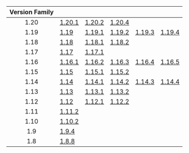 | Version Family | | | | | |
|:---:|---|---|---|---|---|
| 1.20 | [1.20.1](https://github.com/BaldGang/spigot-build/releases/download/20240201/spigot-1.20.1.jar) | [1.20.2](https://github.com/BaldGang/spigot-build/releases/download/20240201/spigot-1.20.2.jar) | [1.20.4](https://github.com/BaldGang/spigot-build/releases/download/20240201/spigot-1.20.4.jar) | | |
| 1.19 | [1.19](https://github.com/BaldGang/spigot-build/releases/download/20240201/spigot-1.19.jar) | [1.19.1](https://github.com/BaldGang/spigot-build/releases/download/20240201/spigot-1.19.1.jar) | [1.19.2](https://github.com/BaldGang/spigot-build/releases/download/20240201/spigot-1.19.2.jar) | [1.19.3](https://github.com/BaldGang/spigot-build/releases/download/20240201/spigot-1.19.3.jar) | [1.19.4](https://github.com/BaldGang/spigot-build/releases/download/20240201/spigot-1.19.4.jar) |
| 1.18 | [1.18](https://github.com/BaldGang/spigot-build/releases/download/20240201/spigot-1.18.jar) | [1.18.1](https://github.com/BaldGang/spigot-build/releases/download/20240201/spigot-1.18.1.jar) | [1.18.2](https://github.com/BaldGang/spigot-build/releases/download/20240201/spigot-1.18.2.jar) | | |
| 1.17 | [1.17](https://github.com/BaldGang/spigot-build/releases/download/20240201/spigot-1.17.jar) | [1.17.1](https://github.com/BaldGang/spigot-build/releases/download/20240201/spigot-1.17.1.jar) | | | |
| 1.16 | [1.16.1](https://github.com/BaldGang/spigot-build/releases/download/20240201/spigot-1.16.1.jar) | [1.16.2](https://github.com/BaldGang/spigot-build/releases/download/20240201/spigot-1.16.2.jar) | [1.16.3](https://github.com/BaldGang/spigot-build/releases/download/20240201/spigot-1.16.3.jar) | [1.16.4](https://github.com/BaldGang/spigot-build/releases/download/20240201/spigot-1.16.4.jar) | [1.16.5](https://github.com/BaldGang/spigot-build/releases/download/20240201/spigot-1.16.5.jar) |
| 1.15 | [1.15](https://github.com/BaldGang/spigot-build/releases/download/20240201/spigot-1.15.jar) | [1.15.1](https://github.com/BaldGang/spigot-build/releases/download/20240201/spigot-1.15.1.jar) | [1.15.2](https://github.com/BaldGang/spigot-build/releases/download/20240201/spigot-1.15.2.jar) | | |
| 1.14 | [1.14](https://github.com/BaldGang/spigot-build/releases/download/20240201/spigot-1.14.jar) | [1.14.1](https://github.com/BaldGang/spigot-build/releases/download/20240201/spigot-1.14.1.jar) | [1.14.2](https://github.com/BaldGang/spigot-build/releases/download/20240201/spigot-1.14.2.jar) | [1.14.3](https://github.com/BaldGang/spigot-build/releases/download/20240201/spigot-1.14.3.jar) | [1.14.4](https://github.com/BaldGang/spigot-build/releases/download/20240201/spigot-1.14.4.jar) |
| 1.13 | [1.13](https://github.com/BaldGang/spigot-build/releases/download/20240201/spigot-1.13.jar) | [1.13.1](https://github.com/BaldGang/spigot-build/releases/download/20240201/spigot-1.13.1.jar) | [1.13.2](https://github.com/BaldGang/spigot-build/releases/download/20240201/spigot-1.13.2.jar) | | |
| 1.12 | [1.12](https://github.com/BaldGang/spigot-build/releases/download/20240201/spigot-1.12.jar) | [1.12.1](https://github.com/BaldGang/spigot-build/releases/download/20240201/spigot-1.12.1.jar) | [1.12.2](https://github.com/BaldGang/spigot-build/releases/download/20240201/spigot-1.12.2.jar) | | |
| 1.11 | [1.11.2](https://github.com/BaldGang/spigot-build/releases/download/20240201/spigot-1.11.2.jar) | | | | |
| 1.10 | [1.10.2](https://github.com/BaldGang/spigot-build/releases/download/20240201/spigot-1.10.2.jar) | | | | |
| 1.9 | [1.9.4](https://github.com/BaldGang/spigot-build/releases/download/20240201/spigot-1.9.4.jar) | | | | |
| 1.8 | [1.8.8](https://github.com/BaldGang/spigot-build/releases/download/20240201/spigot-1.8.8.jar) | | | | |
